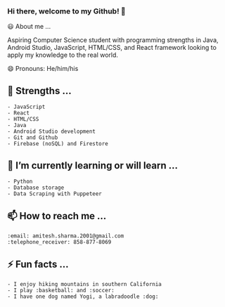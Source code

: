 ### Hi there, welcome to my Github! 👋

:smiley: About me ... 

  Aspiring Computer Science student with programming strengths in Java, 
  Android Studio, JavaScript, HTML/CSS, and React framework looking to 
  apply my knowledge to the real world.

😄 Pronouns: He/him/his

## :muscle: Strengths ...
    - JavaScript
    - React
    - HTML/CSS
    - Java
    - Android Studio development
    - Git and Github
    - Firebase (noSQL) and Firestore
  
## 🌱 I’m currently learning or will learn ...
    - Python
    - Database storage
    - Data Scraping with Puppeteer
  
## 📫 How to reach me ...
    :email: amitesh.sharma.2001@gmail.com
    :telephone_receiver: 858-877-8069
    
## ⚡ Fun facts ...
    - I enjoy hiking mountains in southern California
    - I play :basketball: and :soccer: 
    - I have one dog named Yogi, a labradoodle :dog:
    
